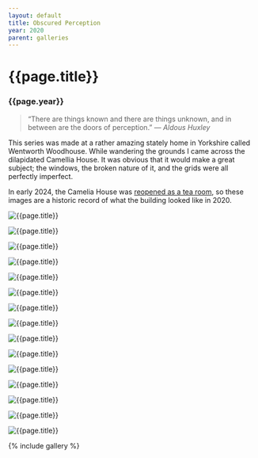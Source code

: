 ```yaml
---
layout: default
title: Obscured Perception
year: 2020
parent: galleries
---
```


# {{page.title}}

### {{page.year}}


> “There are things known and there are things unknown, and in between are the doors of perception.” 
— *Aldous Huxley*

This series was made at a rather amazing stately home in Yorkshire called Wentworth Woodhouse. While wandering the grounds I came across the dilapidated Camellia House. It was obvious that it would make a great subject; the windows, the broken nature of it, and the grids were all perfectly imperfect.

In early 2024, the Camelia House was [reopened as a tea room](https://www.theguardian.com/culture/2024/mar/23/camellia-house-wentworth-woodhouse-teahouse-restored), so these images are a historic record of what the building looked like in 2020.


![{{page.title}}](obscured-perception/obscured-perception-01.webp "{{page.title}}")

![{{page.title}}](obscured-perception/obscured-perception-02.webp "{{page.title}}")

![{{page.title}}](obscured-perception/obscured-perception-03.webp "{{page.title}}")

![{{page.title}}](obscured-perception/obscured-perception-04.webp "{{page.title}}")

![{{page.title}}](obscured-perception/obscured-perception-05.webp "{{page.title}}")

![{{page.title}}](obscured-perception/obscured-perception-06.webp "{{page.title}}")

![{{page.title}}](obscured-perception/obscured-perception-07.webp "{{page.title}}")

![{{page.title}}](obscured-perception/obscured-perception-08.webp "{{page.title}}")

![{{page.title}}](obscured-perception/obscured-perception-09.webp "{{page.title}}")

![{{page.title}}](obscured-perception/obscured-perception-10.webp "{{page.title}}")

![{{page.title}}](obscured-perception/obscured-perception-11.webp "{{page.title}}")

![{{page.title}}](obscured-perception/obscured-perception-12.webp "{{page.title}}")

![{{page.title}}](obscured-perception/obscured-perception-13.webp "{{page.title}}")

![{{page.title}}](obscured-perception/obscured-perception-14.webp "{{page.title}}")

![{{page.title}}](obscured-perception/obscured-perception-15.webp "{{page.title}}")

{% include gallery %}